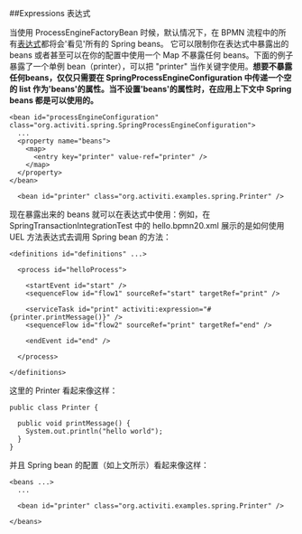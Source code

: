 ##Expressions 表达式

当使用 ProcessEngineFactoryBean 时候，默认情况下，在 BPMN 流程中的所有[表达式](http://www.activiti.org/userguide/index.html#apiExpressions)都将会'看见'所有的 Spring beans。 它可以限制你在表达式中暴露出的 beans 或者甚至可以在你的配置中使用一个 Map 不暴露任何 beans。下面的例子暴露了一个单例 bean（printer），可以把 "printer" 当作关键字使用。**想要不暴露任何beans，仅仅只需要在 SpringProcessEngineConfiguration 中传递一个空的 list 作为'beans'的属性。当不设置'beans'的属性时，在应用上下文中 Spring beans 都是可以使用的。**
	
	<bean id="processEngineConfiguration" class="org.activiti.spring.SpringProcessEngineConfiguration">
	  ...
	  <property name="beans">
	    <map>
	      <entry key="printer" value-ref="printer" />
	    </map>
	  </property>
	</bean>
	  
	  <bean id="printer" class="org.activiti.examples.spring.Printer" />

现在暴露出来的 beans 就可以在表达式中使用：例如，在
SpringTransactionIntegrationTest 中的 hello.bpmn20.xml 展示的是如何使用 UEL 方法表达式去调用 Spring bean 的方法：
	
	<definitions id="definitions" ...>
	  
	  <process id="helloProcess">
	  
	    <startEvent id="start" />
	    <sequenceFlow id="flow1" sourceRef="start" targetRef="print" />
	    
	    <serviceTask id="print" activiti:expression="#{printer.printMessage()}" />
	    <sequenceFlow id="flow2" sourceRef="print" targetRef="end" />
	    
	    <endEvent id="end" />
	    
	  </process>
	
	</definitions>

这里的 Printer 看起来像这样：

	public class Printer {
	
	  public void printMessage() {
	    System.out.println("hello world");
	  }
	}

并且 Spring bean 的配置（如上文所示）看起来像这样：
	
	<beans ...>
	  ...
	
	  <bean id="printer" class="org.activiti.examples.spring.Printer" />
	
	</beans>

